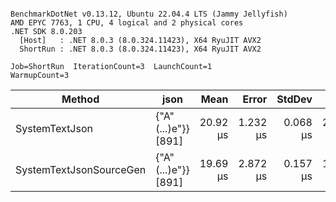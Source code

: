 ```

BenchmarkDotNet v0.13.12, Ubuntu 22.04.4 LTS (Jammy Jellyfish)
AMD EPYC 7763, 1 CPU, 4 logical and 2 physical cores
.NET SDK 8.0.203
  [Host]   : .NET 8.0.3 (8.0.324.11423), X64 RyuJIT AVX2
  ShortRun : .NET 8.0.3 (8.0.324.11423), X64 RyuJIT AVX2

Job=ShortRun  IterationCount=3  LaunchCount=1  
WarmupCount=3  

```
| Method                  | json                | Mean     | Error    | StdDev   | Min      | Max      | Gen0   | Allocated |
|------------------------ |-------------------- |---------:|---------:|---------:|---------:|---------:|-------:|----------:|
| SystemTextJson          | {&quot;A&quot;(...)e&quot;}} [891] | 20.92 μs | 1.232 μs | 0.068 μs | 20.85 μs | 20.99 μs | 0.0305 |   3.19 KB |
| SystemTextJsonSourceGen | {&quot;A&quot;(...)e&quot;}} [891] | 19.69 μs | 2.872 μs | 0.157 μs | 19.59 μs | 19.87 μs | 0.0305 |   3.19 KB |
